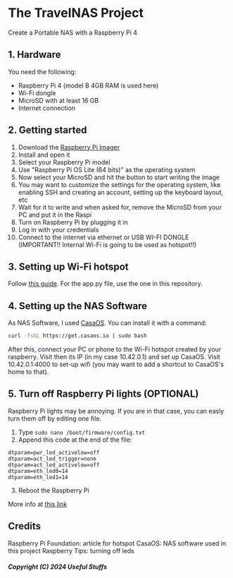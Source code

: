 # The TravelNAS Project
Create a Portable NAS with a Raspberry Pi 4

## 1. Hardware
You need the following:
- Raspberry Pi 4 (model B 4GB RAM is used here)
- Wi-Fi dongle
- MicroSD with at least 16 GB
- Internet connection

## 2. Getting started
1. Download the [Raspberry Pi Imager](https://www.raspberrypi.com/software/)
2. Install and open it
3. Select your Raspberry Pi model
4. Use "Raspberry Pi OS Lite (64 bits)" as the operating system
5. Now select your MicroSD and hit the button to start writing the image
6. You may want to customize the settings for the operating system, like enabling SSH and creating an account, setting up the keyboard layout, etc
7. Wait for it to write and when asked for, remove the MicroSD from your PC and put it in the Raspi
8. Turn on Raspberry Pi by plugging it in
9. Log in with your credentials
10. Connect to the internet via ethernet or USB WI-FI DONGLE (IMPORTANT!! Internal Wi-Fi is going to be used as hotspot!!)

## 3. Setting up Wi-Fi hotspot
Follow [this guide](https://www.raspberrypi.com/tutorials/host-a-hotel-wifi-hotspot/). For the app.py file, use the one in this repository.

## 4. Setting up the NAS Software
As NAS Software, I used [CasaOS](https://casaos.io). You can install it with a command:
```bash
curl -fsSL https://get.casaos.io | sudo bash
```
After this, connect your PC or phone to the Wi-Fi hotspot created by your raspberry. Visit then its IP (in my case 10.42.0.1) and set up CasaOS. Visit 10.42.0.1:4000 to set-up wifi (you may want to add a shortcut to CasaOS's home to that).

## 5. Turn off Raspberry Pi lights (OPTIONAL)
Raspberry Pi lights may be annoying. If you are in that case, you can easly turn them off by editing one file.

1. Type ``sudo nano /boot/firmware/config.txt``
2. Append this code at the end of the file:
```
dtparam=pwr_led_activelow=off
dtparam=act_led_trigger=none
dtparam=act_led_activelow=off
dtparam=eth_led0=14
dtparam=eth_led1=14
```
3. Reboot the Raspberry Pi

More info at [this link](https://raspberrytips.com/disable-leds-on-raspberry-pi/)

## Credits
Raspberry Pi Foundation: article for hotspot
CasaOS: NAS software used in this project
Raspberry Tips: turning off leds

##### Copyright (C) 2024 Useful Stuffs
